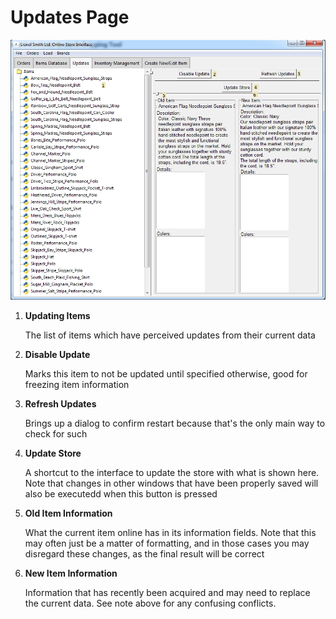 # Updates Page

![UpdatesImage](../imgs/Updates.png)

1. **Updating Items**

    The list of items which have perceived updates from their 
    current data
    
2. **Disable Update**

    Marks this item to not be updated until specified otherwise,
    good for freezing item information
    
3. **Refresh Updates**

    Brings up a dialog to confirm restart because that's the
    only main way to check for such
    
4. **Update Store**

    A shortcut to the interface to update the store with what is
    shown here. Note that changes in other windows that have been
    properly saved will also be executedd when this button is 
    pressed
    
5. **Old Item Information**

    What the current item online has in its information fields.
    Note that this may often just be a matter of formatting, and 
    in those cases you may disregard these changes, as the 
    final result will be correct
    
6. **New Item Information**

    Information that has recently been acquired and may need to 
    replace the current data. See note above for any confusing 
    conflicts.